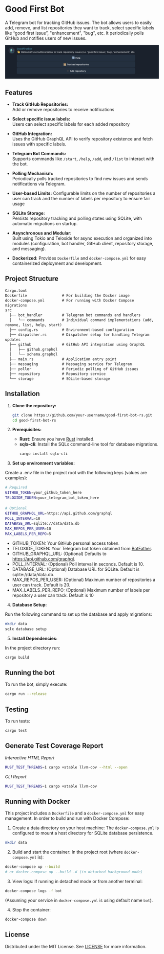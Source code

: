 # Good First Bot

A Telegram bot for tracking GitHub issues. The bot allows users to easily add,
remove, and list repositories they want to track, select specific labels like
“good first issue”, "enhancement", "bug", etc. It periodically polls GitHub and
notifies users of new issues.

![Good First Bot](good-first-bot.png)

## Features

- **Track GitHub Repositories:**  
  Add or remove repositories to receive notifications

- **Select specific issue labels:**  
  Users can select specific labels for each added repository

- **GitHub Integration:**  
  Uses the GitHub GraphQL API to verify repository existence and fetch issues
  with specific labels.

- **Telegram Bot Commands:**  
  Supports commands like `/start`, `/help`, `/add`, and `/list` to interact with
  the bot.

- **Polling Mechanism:**  
  Periodically polls tracked repositories to find new issues and sends
  notifications via Telegram.

- **User-based Limits:** Configurable limits on the number of repositories a
  user can track and the number of labels per repository to ensure fair usage

- **SQLite Storage:**  
  Persists repository tracking and polling states using SQLite, with automatic
  migrations on startup.

- **Asynchronous and Modular:**  
  Built using Tokio and Teloxide for async execution and organized into modules
  (configuration, bot handler, GitHub client, repository storage, and
  messaging).

- **Dockerized:** Provides `Dockerfile` and `docker-compose.yml` for easy
  containerized deployment and development.

## Project Structure

```plaintext
Cargo.toml
Dockerfile                # For building the Docker image
docker-compose.yml        # For running with Docker Compose
migrations
src
  ├── bot_handler         # Telegram bot commands and handlers
  │   └── commands        # Individual command implementations (add, remove, list, help, start)
  ├── config.rs           # Environment-based configuration
  ├── dispatcher.rs       # Dispatcher setup for handling Telegram updates
  ├── github              # GitHub API integration using GraphQL
  │   ├── github.graphql
  │   └── schema.graphql
  ├── main.rs             # Application entry point
  ├── messaging           # Messaging service for Telegram
  ├── poller              # Periodic polling of GitHub issues
  ├── repository          # Repository service
  └── storage             # SQLite-based storage
```

## Installation

1. **Clone the repository:**

   ```bash
   git clone https://github.com/your-username/good-first-bot-rs.git
   cd good-first-bot-rs
   ```

2. **Prerequisites:**

   - **Rust:** Ensure you have [Rust](https://www.rust-lang.org/tools/install) installed.
   - **sqlx-cli:** Install the SQLx command-line tool for database migrations.
     ```bash
     cargo install sqlx-cli
     ```

3. **Set up environment variables:**

Create a .env file in the project root with the following keys (values are
examples):

```bash
# Required
GITHUB_TOKEN=your_github_token_here
TELOXIDE_TOKEN=your_telegram_bot_token_here

# Optional
GITHUB_GRAPHQL_URL=https://api.github.com/graphql
POLL_INTERVAL=10
DATABASE_URL=sqlite://data/data.db
MAX_REPOS_PER_USER=10
MAX_LABELS_PER_REPO=5
```

- GITHUB_TOKEN: Your GitHub personal access token.
- TELOXIDE_TOKEN: Your Telegram bot token obtained from
  [BotFather](https://t.me/botfather).
- GITHUB_GRAPHQL_URL: (Optional) Defaults to https://api.github.com/graphql.
- POLL_INTERVAL: (Optional) Poll interval in seconds. Default is 10.
- DATABASE_URL: (Optional) Database URL for SQLite. Default is
  sqlite://data/data.db.
- MAX_REPOS_PER_USER: (Optional) Maximum number of repositories a user can
  track. Default is 20.
- MAX_LABELS_PER_REPO: (Optional) Maximum number of labels per repository a user
  can track. Default is 10

4. **Database Setup:**

Run the following command to set up the database and apply migrations:

```bash
mkdir data
sqlx database setup
```

5. **Install Dependencies:**

In the project directory run:

```bash
cargo build
```

## Running the bot

To run the bot, simply execute:

```bash
cargo run --release
```

## Testing

To run tests:

```bash
cargo test
```

## Generate Test Coverage Report

_Interactive HTML Report_

```sh
RUST_TEST_THREADS=1 cargo +stable llvm-cov --html --open
```

_CLI Report_

```sh
RUST_TEST_THREADS=1 cargo +stable llvm-cov
```

## Running with Docker

This project includes a `Dockerfile` and a `docker-compose.yml` for easy
management. In order to build and run with Docker Compose:

1. Create a data directory on your host machine: The `docker-compose.yml` is
   configured to mount a host directory for SQLite database persistence.

```bash
mkdir data
```

2. Build and start the container: In the project root (where
   `docker-compose.yml` is):

```bash
docker-compose up --build
# or docker-compose up --build -d (in detached background mode)
```

3. View logs: If running in detached mode or from another terminal:

```bash
docker-compose logs -f bot
```

(Assuming your service in `docker-compose.yml` is using default name `bot`).

4. Stop the container:

```bash
docker-compose down
```

## License

Distributed under the MIT License. See [LICENSE](LICENSE) for more information.
